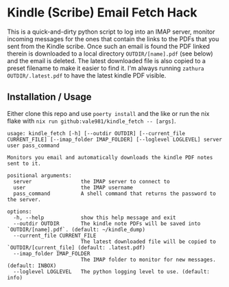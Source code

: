 # Kindle (Scribe) Email Fetch Hack

This is a quick-and-dirty python script to log into an IMAP server,
monitor incoming messages for the ones that contain the links to the
PDFs that you sent from the Kindle scribe. Once such an email is found
the PDF linked therein is downloaded to a local directory
`OUTDIR/[name].pdf` (see below) and the email is deleted. The latest
downloaded file is also copied to a preset filename to make it easier
to find it. I'm always running `zathura OUTDIR/.latest.pdf` to
have the latest kindle PDF visible.

## Installation / Usage

Either clone this repo and use `poerty install` and the like or run the nix flake with `nix run github:vale981/kindle_fetch -- [args]`.

```
usage: kindle_fetch [-h] [--outdir OUTDIR] [--current_file CURRENT_FILE] [--imap_folder IMAP_FOLDER] [--loglevel LOGLEVEL] server user pass_command

Monitors you email and automatically downloads the kindle PDF notes sent to it.

positional arguments:
  server                the IMAP server to connect to
  user                  the IMAP username
  pass_command          A shell command that returns the password to the server.

options:
  -h, --help            show this help message and exit
  --outdir OUTDIR       The kindle note PDFs will be saved into `OUTDIR/[name].pdf`. (default: ~/kindle_dump)
  --current_file CURRENT_FILE
                        The latest downloaded file will be copied to `OUTDIR/[current_file] (default: .latest.pdf)
  --imap_folder IMAP_FOLDER
                        The IMAP folder to monitor for new messages. (default: INBOX)
  --loglevel LOGLEVEL   The python logging level to use. (default: info)
```
